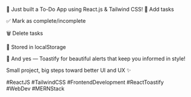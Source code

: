 🚀 Just built a To-Do App using React.js & Tailwind CSS!
📝 Add tasks

✅ Mark as complete/incomplete

🗑 Delete tasks

💾 Stored in localStorage

🔔 And yes — Toastify for beautiful alerts that keep you informed in style!

Small project, big steps toward better UI and UX ✨

#ReactJS #TailwindCSS #FrontendDevelopment #ReactToastify #WebDev #MERNStack

